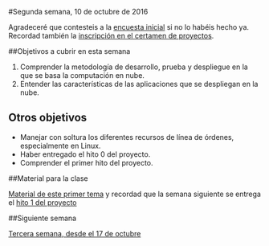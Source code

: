 #Segunda semana, 10  de octubre de 2016

Agradeceré que contesteis a la [encuesta inicial](https://docs.google.com/forms/d/e/1FAIpQLSfAHU--1qB37pv1Qep31vFj0TVK_aWH4Cu4mNbh1yl3HMbe-g/viewform) si no lo habéis hecho ya. Recordad
también la
[inscripción en el certamen de proyectos](https://docs.google.com/forms/d/e/1FAIpQLSfAHU--1qB37pv1Qep31vFj0TVK_aWH4Cu4mNbh1yl3HMbe-g/viewform).

##Objetivos a cubrir en esta semana

1. Comprender la metodología de desarrollo, prueba y despliegue en la que se basa la computación en nube.
2. Entender las características de las aplicaciones que se despliegan en la nube. 

## Otros objetivos

* Manejar con soltura los diferentes recursos de línea de órdenes, especialmente en Linux.
* Haber entregado el hito 0 del proyecto.
* Comprender el primer hito del proyecto.

##Material para la clase

[Material de este primer tema](http://jj.github.io/CC/documentos/temas/Desarrollo_basado_en_pruebas)
y recordad que la semana siguiente se entrega el [hito 1 del proyecto](http://jj.github.io/CC/documentos/practicas/1.Infraestructura)

##Siguiente semana

[Tercera semana, desde el 17 de octubre ](3-semana.md)
